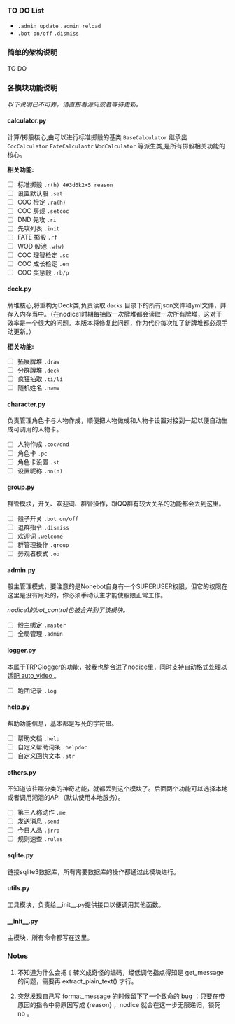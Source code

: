 ### TO DO List

- `.admin update` `.admin reload`
- `.bot on/off` `.dismiss`

### 简单的架构说明

TO DO

### 各模块功能说明

*以下说明已不可靠，请直接看源码或者等待更新。*

#### calculator.py

计算/掷骰核心,由可以进行标准掷骰的基类 `BaseCalculator`  继承出 `CocCalculator` `FateCalculaotr` `WodCalculator` 等派生类,是所有掷骰相关功能的核心。 

**相关功能:**

- [ ] 标准掷骰 `.r(h) 4#3d6k2+5 reason`
- [ ] 设置默认骰 `.set`
- [ ] COC 检定 `.ra(h)`
- [ ] COC 房规 `.setcoc`
- [ ] DND 先攻 `.ri` 
- [ ] 先攻列表 `.init`
- [ ] FATE 掷骰 `.rf`
- [ ] WOD 骰池 `.w(w)`
- [ ] COC 理智检定 `.sc`
- [ ] COC 成长检定 `.en`
- [ ] COC 奖惩骰 `.rb/p`

#### deck.py

牌堆核心,将重构为Deck类,负责读取 `decks` 目录下的所有json文件和yml文件，并存入内存当中。（在nodice1时期每抽取一次牌堆都会读取一次所有牌堆，这对于效率是一个很大的问题。本版本将修复此问题，作为代价每次加了新牌堆都必须手动更新。）

**相关功能:**

- [ ] 拓展牌堆 `.draw` 
- [ ] 分群牌堆 `.deck`
- [ ] 疯狂抽取 `.ti/li`
- [ ] 随机姓名 `.name`

#### character.py

负责管理角色卡与人物作成，顺便把人物做成和人物卡设置对接到一起以便自动生成可调用的人物卡。

- [ ] 人物作成 `.coc/dnd`
- [ ] 角色卡 `.pc`
- [ ] 角色卡设置 `.st`
- [ ] 设置昵称 `.nn(n)`

#### group.py

群管模块，开关、欢迎词、群管操作，跟QQ群有较大关系的功能都会丢到这里。

- [ ] 骰子开关 `.bot on/off`
- [ ] 退群指令  `.dismiss`
- [ ] 欢迎词 `.welcome`
- [ ] 群管理操作 `.group `
- [ ] 旁观者模式 `.ob`

#### admin.py

骰主管理模式，要注意的是Nonebot自身有一个SUPERUSER权限，但它的权限在这里是没有用处的，你必须手动认主才能使骰娘正常工作。

*nodice1的bot_control也被合并到了该模块。*

- [ ] 骰主绑定 `.master`
- [ ] 全局管理 `.admin`

#### logger.py

本属于TRPGlogger的功能，被我也整合进了nodice里，同时支持自动格式处理以适配[ auto_video ](https://github.com/jigsaw111/auto_video)。

- [ ] 跑团记录 `.log`

#### help.py

帮助功能信息，基本都是写死的字符串。

- [ ] 帮助文档 `.help`
- [ ] 自定义帮助词条 `.helpdoc`
- [ ] 自定义回执文本 `.str`

#### others.py

不知道该往哪分类的神奇功能，就都丢到这个模块了。后面两个功能可以选择本地或者调用溯洄的API（默认使用本地服务）。

- [ ] 第三人称动作 `.me`
- [ ] 发送消息 `.send`
- [ ] 今日人品 `.jrrp`
- [ ] 规则速查 `.rules`

#### sqlite.py  

链接sqlite3数据库，所有需要数据库的操作都通过此模块进行。

#### utils.py  

工具模块，负责给__init__.py提供接口以便调用其他函数。

#### \_\_init\_\_.py  

主模块，所有命令都写在这里。

### Notes

1. 不知道为什么会把 `[` 转义成奇怪的编码，经低调佬指点得知是 get_message 的问题，需要再 extract_plain_text() 才行。

2. 突然发现自己写 format_message 的时候留下了一个致命的 bug ：只要在带原因的指令中将原因写成 {reason} ，nodice 就会在这一步无限递归，锁死 nb 。